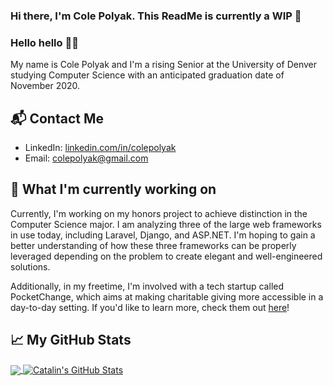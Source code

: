 ### Hi there, I'm Cole Polyak. This ReadMe is currently a WIP 👋
### Hello hello 👋🏻
My name is Cole Polyak and I'm a rising Senior at the University of Denver studying Computer Science with an anticipated graduation date of November 2020. 

## 📬 Contact Me
- LinkedIn: [linkedin.com/in/colepolyak][1]
- Email: [colepolyak@gmail.com][2]

## 🔭 What I'm currently working on
Currently, I'm working on my honors project to achieve distinction in the Computer Science major. I am analyzing three of the large web frameworks in use today, including Laravel, Django, and ASP.NET. I'm hoping to gain a better understanding of how these three frameworks can be properly leveraged depending on the problem to create elegant and well-engineered solutions. 

Additionally, in my freetime, I'm involved with a tech startup called PocketChange, which aims at making charitable giving more accessible in a day-to-day setting. If you'd like to learn more, check them out [here][3]!

## 📈 My GitHub Stats

<a href="https://github.com/natterstefan/natterstefan">
  <img align="center" src="https://github-readme-stats.vercel.app/api/top-langs/?username=polycole&hide=html&title_color=ffffff&text_color=c9cacc&icon_color=2bbc8a&bg_color=1d1f21" />
</a>

<a href="https://github.com/polycole/polycole">
  <img align="center" src="https://github-readme-stats.vercel.app/api?username=polycole&show_icons=true&line_height=27&count_private=true&title_color=ffffff&text_color=c9cacc&icon_color=2bbc8a&bg_color=1d1f21" alt="Catalin's GitHub Stats" />
</a>

<!--
**PolyCole/PolyCole** is a ✨ _special_ ✨ repository because its `README.md` (this file) appears on your GitHub profile.

Here are some ideas to get you started:

- 🔭 I’m currently working on ...
- 🌱 I’m currently learning ...
- 👯 I’m looking to collaborate on ...
- 🤔 I’m looking for help with ...
- 💬 Ask me about ...
- 📫 How to reach me: ...
- 😄 Pronouns: ...
- ⚡ Fun fact: ...
-->

[1]: https://www.linkedin.com/in/colepolyak/
[2]: mailto:colepolyak@gmail.com
[3]: https://pocketchange.social/

